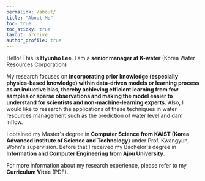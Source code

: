 ```yaml
---
permalink: /about/
title: "About Me"
toc: true
toc_sticky: true
layout: archive
author_profile: true
---
```


Hello! This is **Hyunho Lee**. I am a **senior manager at K-water** (Korea Water Resources Corporation)
<!-- first-year PhD student in Computer Science at the University of Minnesota and a member of Knowledge Computing Lab, advised by Prof. Yao-Yi Chiang. -->

My research focuses on **incorporating prior knowledge (especially physics-based knowledge) within data-driven models or learning process as an inductive bias, thereby achieving efficient learning from few samples or sparse observations and making the model easier to understand for scientists and non-machine-learning experts.** Also, I would like to research the applications of these techniques in water resources management such as the prediction of water level and dam inflow. 

I obtained my Master's degree in **Computer Science from KAIST (Korea Advanced Institute of Science and Technology)** under Prof. Kwangyun, Wohn's supervision. Before that I received my Bachelor's degree in **Information and Computer Engineering from Ajou University**.

For more information about my research experience, please refer to my **Curriculum Vitae** (PDF).
